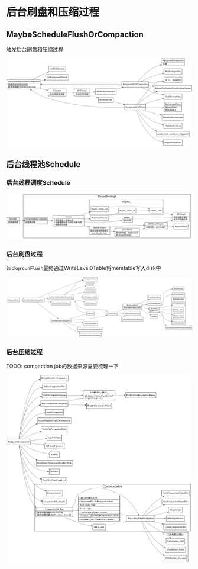 # 后台刷盘和压缩过程

## MaybeScheduleFlushOrCompaction

触发后台刷盘和压缩过程

![MaybeScheduleFlushOrCompaction](./MaybeScheduleFlushOrCompaction.svg)

## 后台线程池Schedule

### 后台线程调度Schedule

![schedule-bgtread](./schedule-bgthread.svg)

### 后台刷盘过程

`BackgrounFlush`最终通过WriteLevel0Table将memtable写入disk中

![backgroup-flush](./background-flush.svg)

### 后台压缩过程

TODO: compaction job的数据来源需要梳理一下

![backgroup-compaction](./background-compaction.svg)
